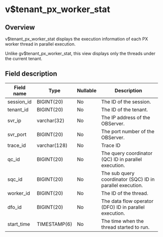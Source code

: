 v$tenant_px_worker_stat 
============================================



Overview 
-----------------

v$tenant_px_worker_stat displays the execution information of each PX worker thread in parallel execution. 

Unlike gv$tenant_px_worker_stat, this view displays only the threads under the current tenant. 

Field description 
--------------------------



| **Field name** |   **Type**   | **Nullable** |                      **Description**                      |
|----------------|--------------|--------------|-----------------------------------------------------------|
| session_id     | BIGINT(20)   | No           | The ID of the session.                                    |
| tenant_id      | BIGINT(20)   | No           | The ID of the tenant.                                     |
| svr_ip         | varchar(32)  | No           | The IP address of the OBServer.                           |
| svr_port       | BIGINT(20)   | No           | The port number of the OBServer.                          |
| trace_id       | varchar(128) | No           | Trace ID                                                  |
| qc_id          | BIGINT(20)   | No           | The query coordinator (QC) ID in parallel execution.      |
| sqc_id         | BIGINT(20)   | No           | The sub query coordinator (SQC) ID in parallel execution. |
| worker_id      | BIGINT(20)   | No           | The ID of the thread.                                     |
| dfo_id         | BIGINT(20)   | No           | The data flow operator (DFO) ID in parallel execution.    |
| start_time     | TIMESTAMP(6) | No           | The time when the thread started to run.                  |



